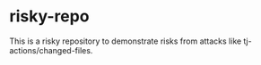 # risky-repo
This is a risky repository to demonstrate risks from attacks like tj-actions/changed-files.
